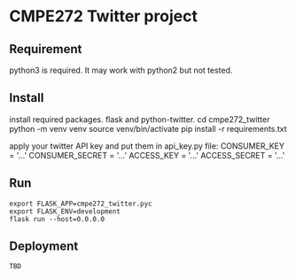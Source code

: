 # CMPE272 Twitter project

## Requirement

python3 is required. It may work with python2 but not tested.

## Install

install required packages. flask and python-twitter.
    cd cmpe272_twitter
    python -m venv venv
    source venv/bin/activate
    pip install -r requirements.txt

apply your twitter API key and put them in api_key.py file:
    CONSUMER_KEY    = '...'
    CONSUMER_SECRET = '...'
    ACCESS_KEY      = '...'
    ACCESS_SECRET   = '...'

## Run

    export FLASK_APP=cmpe272_twitter.pyc
    export FLASK_ENV=development
    flask run --host=0.0.0.0

## Deployment
    TBD
